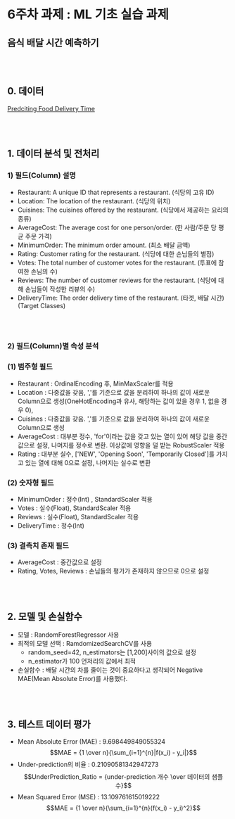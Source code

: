 # 6주차 과제 : ML 기초 실습 과제
## 음식 배달 시간 예측하기

<br>
<br>

## 0. 데이터
[Predciting Food Delivery Time](https://www.kaggle.com/ramprasad273/predicting-food-delivery-time)

<br>
<br>

## 1. 데이터 분석 및 전처리
### 1) 필드(Column) 설명
- Restaurant: A unique ID that represents a restaurant.          (식당의 고유 ID)
- Location: The location of the restaurant.                      (식당의 위치)
- Cuisines: The cuisines offered by the restaurant.              (식당에서 제공하는 요리의 종류)
- AverageCost: The average cost for one person/order.            (한 사람/주문 당 평균 주문 가격)
- MinimumOrder: The minimum order amount.                        (최소 배달 금액)
- Rating: Customer rating for the restaurant.                    (식당에 대한 손님들의 별점)
- Votes: The total number of customer votes for the restaurant.  (투표에 참여한 손님의 수)
- Reviews: The number of customer reviews for the restaurant.    (식당에 대해 손님들이 작성한 리뷰의 수)
- DeliveryTime: The order delivery time of the restaurant.       (타겟, 배달 시간)   (Target Classes)

<br>
<br>

### 2) 필드(Column)별 속성 분석
### (1) 범주형 필드
- Restaurant  : OrdinalEncoding 후, MinMaxScaler를 적용
- Location    : 다중값을 갖음, ','를 기준으로 값을 분리하여 하나의 값이 새로운 Column으로 생성(OneHotEncoding과 유사, 해당하는 값이 있을 경우 1, 없을 경우 0), 
- Cuisines    : 다중값을 갖음. ','를 기준으로 값을 분리하여 하나의 값이 새로운 Column으로 생성
- AverageCost : 대부분 정수, 'for'이라는 값을 갖고 있는 열이 있어 해당 값을 중간값으로 설정, 나머지를 정수로 변환. 이상값에 영향을 덜 받는 RobustScaler 적용
- Rating      : 대부분 실수, ['NEW', 'Opening Soon', 'Temporarily Closed']를 가지고 있는 열에 대해 0으로 설정, 나머지는 실수로 변환


### (2) 숫자형 필드
- MinimumOrder : 정수(Int)  , StandardScaler 적용
- Votes        : 실수(Float), StandardScaler 적용
- Reviews      : 실수(Float), StandardScaler 적용
- DeliveryTime : 정수(Int)


### (3) 결측치 존재 필드
- AverageCost            : 중간값으로 설정 
- Rating, Votes, Reviews : 손님들의 평가가 존재하지 않으므로 0으로 설정

<br>
<br>

## 2. 모델 및 손실함수
- 모델 : RandomForestRegressor 사용
- 최적의 모델 선택 : RamdomizedSearchCV를 사용
    - random_seed=42, n_estimators는 [1,200]사이의 값으로 설정
    - n_estimator가 100 언저리의 값에서 최적
- 손실함수 : 배달 시간의 차를 줄이는 것이 중요하다고 생각되어 Negative MAE(Mean Absolute Error)를 사용했다.

<br>
<br>

## 3. 테스트 데이터 평가
- Mean Absolute Error (MAE) : 9.698449849055324
$$MAE = {1 \over n}{\sum_{i=1}^{n}|f(x_i) - y_i|}$$
- Under-prediction의 비율 : 0.21090581342947273
$$UnderPrediction_Ratio = {under-prediction 개수 \over 데이터의 샘플수}$$
- Mean Squared Error (MSE) : 13.109761615019222
$$MAE = {1 \over n}{\sum_{i=1}^{n}(f(x_i) - y_i)^2}$$
